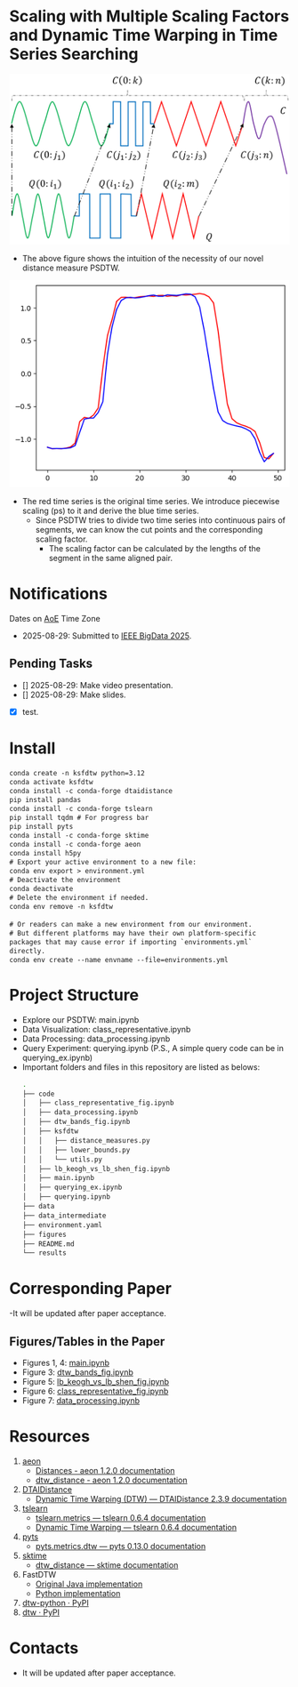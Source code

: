 # Scaling with Multiple Scaling Factors and Dynamic Time Warping in Time Series Searching

![PSDTW intution](figures/psdtw-intuition.pptx.svg)
- The above figure shows the intuition of the necessity of our novel distance measure PSDTW.

![PSDTW example](figures/psdtw-ex.png)
- The red time series is the original time series. We introduce piecewise scaling (ps) to it and derive the blue time series.
  - Since PSDTW tries to divide two time series into continuous pairs of segments, we can know the cut points and the corresponding scaling factor.
    -  The scaling factor can be calculated by the lengths of the segment in the same aligned pair.
      
# Notifications
Dates on [AoE](https://www.timeanddate.com/time/zones/aoe) Time Zone
- 2025-08-29: Submitted to [IEEE BigData 2025](https://conferences.cis.um.edu.mo/ieeebigdata2025/).

## Pending Tasks
- [] 2025-08-29: Make video presentation.
- [] 2025-08-29: Make slides.
- [x] test.


# Install
```
conda create -n ksfdtw python=3.12
conda activate ksfdtw
conda install -c conda-forge dtaidistance
pip install pandas
conda install -c conda-forge tslearn
pip install tqdm # For progress bar
pip install pyts
conda install -c conda-forge sktime  
conda install -c conda-forge aeon
conda install h5py
# Export your active environment to a new file:
conda env export > environment.yml
# Deactivate the environment
conda deactivate
# Delete the environment if needed.
conda env remove -n ksfdtw

# Or readers can make a new environment from our environment. 
# But different platforms may have their own platform-specific packages that may cause error if importing `environments.yml` directly.
conda env create --name envname --file=environments.yml
```


# Project Structure
- Explore our PSDTW: main.ipynb
- Data Visualization: class_representative.ipynb
- Data Processing: data_processing.ipynb
- Query Experiment: querying.ipynb (P.S., A simple query code can be in querying_ex.ipynb)
- Important folders and files in this repository are listed as belows:
  ```bash
  .
  ├── code
  │   ├── class_representative_fig.ipynb
  │   ├── data_processing.ipynb
  │   ├── dtw_bands_fig.ipynb
  │   ├── ksfdtw
  │   │   ├── distance_measures.py
  │   │   ├── lower_bounds.py
  │   │   └── utils.py
  │   ├── lb_keogh_vs_lb_shen_fig.ipynb
  │   ├── main.ipynb
  │   ├── querying_ex.ipynb
  │   ├── querying.ipynb
  ├── data
  ├── data_intermediate
  ├── environment.yaml
  ├── figures
  ├── README.md
  └── results
  ```

# Corresponding Paper
-It will be updated after paper acceptance.

## Figures/Tables in the Paper
- Figures 1, 4: [main.ipynb](https://github.com/cyuab/k-scaling-factor-dtw/blob/main/code/main.ipynb)
- Figure 3: [dtw_bands_fig.ipynb](https://github.com/cyuab/k-scaling-factor-dtw/blob/main/code/dtw_bands_fig.ipynb)
- Figure 5: [lb_keogh_vs_lb_shen_fig.ipynb](https://github.com/cyuab/k-scaling-factor-dtw/blob/main/code/lb_keogh_vs_lb_shen_fig.ipynb)
- Figure 6: [class_representative_fig.ipynb](https://github.com/cyuab/k-scaling-factor-dtw/blob/main/code/class_representative_fig.ipynb)
- Figure 7: [data_processing.ipynb](https://github.com/cyuab/k-scaling-factor-dtw/blob/main/code/data_processing.ipynb)


# Resources
1. [aeon](https://www.aeon-toolkit.org/en/stable/index.html)
    - [Distances - aeon 1.2.0 documentation](https://www.aeon-toolkit.org/en/stable/api_reference/distances.html)
    - [dtw_distance - aeon 1.2.0 documentation](https://www.aeon-toolkit.org/en/stable/api_reference/auto_generated/aeon.distances.dtw_distance.html)
1. [DTAIDistance](https://dtaidistance.readthedocs.io/en/latest/index.html)
    - [Dynamic Time Warping (DTW) — DTAIDistance 2.3.9 documentation](https://dtaidistance.readthedocs.io/en/latest/usage/dtw.html)
1. [tslearn](https://tslearn.readthedocs.io/en/stable/index.html)
    - [tslearn.metrics — tslearn 0.6.4 documentation](https://tslearn.readthedocs.io/en/stable/gen_modules/tslearn.metrics.html#module-tslearn.metrics)
    - [Dynamic Time Warping — tslearn 0.6.4 documentation](https://tslearn.readthedocs.io/en/stable/user_guide/dtw.html)
1. [pyts](https://pyts.readthedocs.io/en/stable/index.html)
    - [pyts.metrics.dtw — pyts 0.13.0 documentation](https://pyts.readthedocs.io/en/stable/generated/pyts.metrics.dtw.html)
1. [sktime](https://www.sktime.net/en/stable/)
    - [dtw_distance — sktime documentation](https://www.sktime.net/en/stable/api_reference/auto_generated/sktime.distances.dtw_distance.html)
1. FastDTW
    - [Original Java implementation](https://github.com/rmaestre/FastDTW)
    - [Python implementation](https://github.com/slaypni/fastdtw)
1. [dtw-python · PyPI](https://pypi.org/project/dtw-python/)
1. [dtw · PyPI](https://pypi.org/project/dtw/)
    
# Contacts
- It will be updated after paper acceptance.









